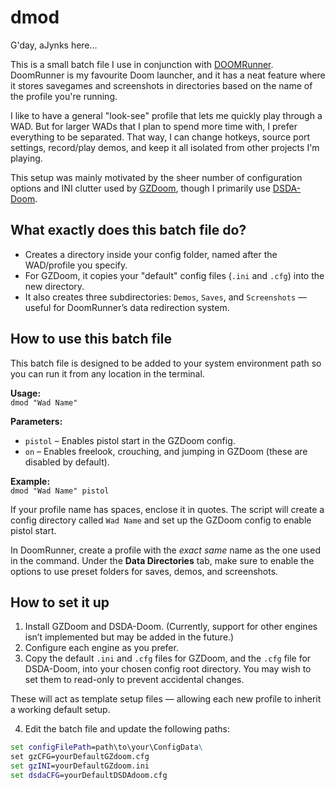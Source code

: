 # dmod

G'day, aJynks here...

This is a small batch file I use in conjunction with [DOOMRunner](https://github.com/Youda008/DoomRunner). DoomRunner is my favourite Doom launcher, and it has a neat feature where it stores savegames and screenshots in directories based on the name of the profile you're running.

I like to have a general "look-see" profile that lets me quickly play through a WAD. But for larger WADs that I plan to spend more time with, I prefer everything to be separated. That way, I can change hotkeys, source port settings, record/play demos, and keep it all isolated from other projects I'm playing.

This setup was mainly motivated by the sheer number of configuration options and INI clutter used by [GZDoom](https://zdoom.org/downloads), though I primarily use [DSDA-Doom](https://github.com/kraflab/dsda-doom).

## What exactly does this batch file do?

- Creates a directory inside your config folder, named after the WAD/profile you specify.
- For GZDoom, it copies your "default" config files (`.ini` and `.cfg`) into the new directory.
- It also creates three subdirectories: `Demos`, `Saves`, and `Screenshots` — useful for DoomRunner’s data redirection system.

## How to use this batch file

This batch file is designed to be added to your system environment path so you can run it from any location in the terminal.

**Usage:**  
`dmod "Wad Name"`

**Parameters:**  
- `pistol` – Enables pistol start in the GZDoom config.  
- `on` – Enables freelook, crouching, and jumping in GZDoom (these are disabled by default).

**Example:**  
`dmod "Wad Name" pistol`

If your profile name has spaces, enclose it in quotes. The script will create a config directory called `Wad Name` and set up the GZDoom config to enable pistol start.

In DoomRunner, create a profile with the *exact same* name as the one used in the command. Under the **Data Directories** tab, make sure to enable the options to use preset folders for saves, demos, and screenshots.

## How to set it up

1. Install GZDoom and DSDA-Doom. (Currently, support for other engines isn’t implemented but may be added in the future.)
2. Configure each engine as you prefer.
3. Copy the default `.ini` and `.cfg` files for GZDoom, and the `.cfg` file for DSDA-Doom, into your chosen config root directory. You may wish to set them to read-only to prevent accidental changes.

These will act as template setup files — allowing each new profile to inherit a working default setup.

4. Edit the batch file and update the following paths:

```bat
set configFilePath=path\to\your\ConfigData\
set gzCFG=yourDefaultGZdoom.cfg
set gzINI=yourDefaultGZdoom.ini
set dsdaCFG=yourDefaultDSDAdoom.cfg
